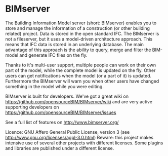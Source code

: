 


BIMserver
=========

The Building Information Model server (short: BIMserver) enables you to store and manage the information of a construction (or other building related) project. Data is stored in the open standard IFC. The BIMserver is not a fileserver, but it uses a model-driven architecture approach. This means that IFC data is stored in an underlying database. The main advantage of this approach is the ability to query, merge and filter the BIM-model and generate IFC files on the fly.

Thanks to it's multi-user support, multiple people can work on their own part of the model, while the complete model is updated on the fly. Other users can get notifications when the model (or a part of it) is updated. Furthermore the BIMserver will warn you when other users have changed something in the model while you were editing.

BIMserver is built for developers. We've got a great wiki on https://github.com/opensourceBIM/BIMserver/wiki and are very active supporting developers on https://github.com/opensourceBIM/BIMserver/issues 

See a full list of features on http://www.bimserver.org/ 

Licence: GNU Affero General Public License, version 3 (see http://www.gnu.org/licenses/agpl-3.0.html)
Beware: this project makes intensive use of several other projects with different licenses. Some plugins and libraries are published under a different license.
